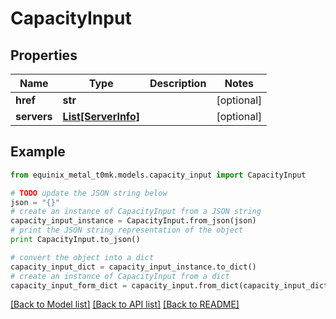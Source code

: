 # CapacityInput


## Properties
Name | Type | Description | Notes
------------ | ------------- | ------------- | -------------
**href** | **str** |  | [optional] 
**servers** | [**List[ServerInfo]**](ServerInfo.md) |  | [optional] 

## Example

```python
from equinix_metal_t0mk.models.capacity_input import CapacityInput

# TODO update the JSON string below
json = "{}"
# create an instance of CapacityInput from a JSON string
capacity_input_instance = CapacityInput.from_json(json)
# print the JSON string representation of the object
print CapacityInput.to_json()

# convert the object into a dict
capacity_input_dict = capacity_input_instance.to_dict()
# create an instance of CapacityInput from a dict
capacity_input_form_dict = capacity_input.from_dict(capacity_input_dict)
```
[[Back to Model list]](../README.md#documentation-for-models) [[Back to API list]](../README.md#documentation-for-api-endpoints) [[Back to README]](../README.md)


